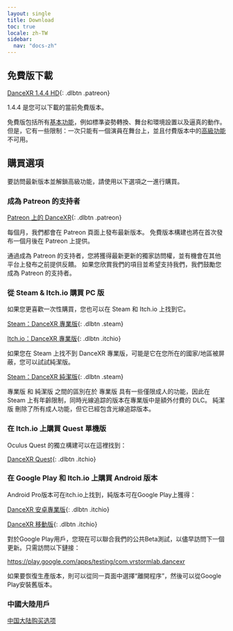 ```yaml
---
layout: single
title: Download
toc: true
locale: zh-TW
sidebar:
  nav: "docs-zh"
---
```


## 免費版下載

[DanceXR 1.4.4 HD](https://www.patreon.com/file?h=82334795&i=14338236){: .dlbtn .patreon}

1.4.4 是您可以下載的當前免費版本。

免費版包括所有[基本功能](basic_features.md)，例如標準姿勢轉換、舞台和環境設置以及逼真的動作。 但是，它有一些限制：一次只能有一個演員在舞台上，並且付費版本中的[高級功能](pro_features.md) 不可用。

## 購買選項
要訪問最新版本並解鎖高級功能，請使用以下選項之一進行購買。

### 成為 Patreon 的支持者

[Patreon 上的 DanceXR](https://www.patreon.com/dvvr){: .dlbtn .patreon}

每個月，我們都會在 Patreon 頁面上發布最新版本。 免費版本構建也將在首次發布一個月後在 Patreon 上提供。

通過成為 Patreon 的支持者，您將獲得最新更新的獨家訪問權，並有機會在其他平台上發布之前提供反饋。 如果您欣賞我們的項目並希望支持我們，我們鼓勵您成為 Patreon 的支持者。


### 從 Steam & Itch.io 購買 PC 版

如果您更喜歡一次性購買，您也可以在 Steam 和 Itch.io 上找到它。

[Steam：DanceXR 專業版](https://store.steampowered.com/app/1905510/DanceXR/){: .dlbtn .steam}

[Itch.io：DanceXR 專業版](https://stormlab.itch.io/dvvr){: .dlbtn .itchio}

如果您在 Steam 上找不到 DanceXR 專業版，可能是它在您所在的國家/地區被屏蔽，您可以試試純潔版。

[Steam：DanceXR 純潔版](https://store.steampowered.com/app/2193970/DanceXR_Pure/){: .dlbtn .steam}

專業版 和 純潔版 之間的區別在於 專業版 具有一些僅限成人的功能，因此在 Steam 上有年齡限制，同時光線追踪的版本在專業版中是額外付費的 DLC。 純潔版 刪除了所有成人功能，但它已經包含光線追踪版本。


### 在 Itch.io 上購買 Quest 單機版

Oculus Quest 的獨立構建可以在這裡找到：

[DanceXR Quest](https://stormlab.itch.io/dancexr-quest){: .dlbtn .itchio}


### 在 Google Play 和 Itch.io 上購買 Android 版本

Android Pro版本可在itch.io上找到，純版本可在Google Play上獲得：

[DanceXR 安卓專業版](https://stormlab.itch.io/dancexr-android){: .dlbtn .itchio}

[DanceXR 移動版](https://play.google.com/store/apps/details?id=com.vrstormlab.dancexr){: .dlbtn .itchio}

對於Google Play用戶，您現在可以聯合我們的公共Beta測試，以儘早訪問下一個更新。只需訪問以下鏈接：

https://play.google.com/apps/testing/com.vrstormlab.dancexr

如果要恢復生產版本，則可以從同一頁面中選擇“離開程序”，然後可以從Google Play安裝舊版本。


### 中國大陸用戶

[中国大陆购买选项](purchase_prc.md)
